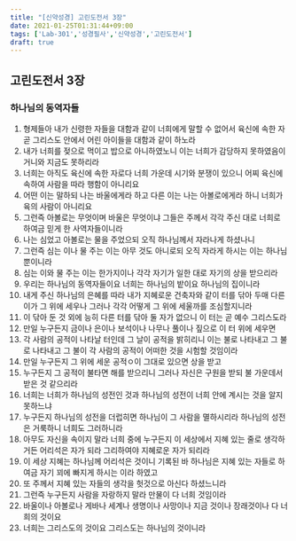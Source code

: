 ```yaml
---
title: "[신약성경] 고린도전서 3장"
date: 2021-01-25T01:31:44+09:00
tags: ['Lab-301','성경필사','신약성경','고린도전서']
draft: true
---
```

## 고린도전서 3장
### 하나님의 동역자들
1. 형제들아 내가 신령한 자들을 대함과 같이 너희에게 말할 수 없어서 육신에 속한 자 곧 그리스도 안에서 어린 아이들을 대함과 같이 하노라
2. 내가 너희를 젖으로 먹이고 밥으로 아니하였노니 이는 너희가 감당하지 못하였음이거니와 지금도 못하리라 
3. 너희는 아직도 육신에 속한 자로다 너희 가운데 시기와 분쟁이 있으니 어찌 육신에 속하여 사람을 따라 행함이 아니리요
4. 어떤 이는 말하되 나는 바울에게라 하고 다른 이는 나는 아볼로에게라 하니 너희가 육의 사람이 아니리요
5. 그런즉 아볼로는 무엇이며 바울은 무엇이냐 그들은 주께서 각각 주신 대로 너희로 하여금 믿게 한 사역자들이니라
6. 나는 심었고 아볼로는 물을 주었으되 오직 하나님께서 자라나게 하셨나니
7. 그런즉 심는 이나 물 주는 이는 아무 것도 아니로되 오직 자라게 하시는 이는 하나님뿐이니라
8. 심는 이와 물 주는 이는 한가지이나 각각 자기가 일한 대로 자기의 상을 받으리라
9. 우리는 하나님의 동역자들이요 너희는 하나님의 밭이요 하나님의 집이니라
10. 내게 주신 하나님의 은혜를 따라 내가 지혜로운 건축자와 같이 터를 닦아 두매 다른 이가 그 위에 세우나
그러나 각각 어떻게 그 위에 세울까를 조심할지니라
11. 이 닦아 둔 것 외에 능히 다른 터를 닦아 둘 자가 없으니 이 터는 곧 예수 그리스도라
12. 만일 누구든지 금이나 은이나 보석이나 나무나 풀이나 짚으로 이 터 위에 세우면
13. 각 사람의 공적이 나타날 터인데 그 날이 공적을 밝히리니 이는 불로 나타내고 그 불로 나타내고 그 불이 각 사람의 공적이 어떠한 것을 시험할 것임이라
14. 만일 누구든지 그 위에 세운 공적ㅇ이 그대로 있으면 상을 받고
15. 누구든지 그 공적이 불타면 해를 받으리니 그러나 자신은 구원을 받되 불 가운데서 받은 것 같으리라
16. 너희는 너희가 하나님의 성전인 것과 하나님의 성전이 너희 안에 계시는 것을 알지 못하느냐
17. 누구든지 하나님의 성전을 더럽히면 하나님이 그 사람을 멸하시리라 하나님의 성전은 거룩하니 너희도 그러하니라
18. 아무도 자신을 속이지 말라 너희 중에 누구든지 이 세상에서 지혜 있는 줄로 생각하거든 어리석은 자가 되라 그리하여야 지혜로운 자가 되리라
19. 이 세상 지혜는 하나님께 어리석은 것이니 기록된 바 하나님은 지혜 있는 자들로 하여금 자기 꾀에 빠지게 하시는 이라 하였고
20. 또 주께서 지혜 있는 자들의 생각을 헛것으로 아신다 하셨느니라
21. 그런즉 누구든지 사람을 자랑하지 말라 만물이 다 너희 것임이라
22. 바울이나 아볼로나 게바나 세계나 생명이나 사망이나 지금 것이나 장래것이나 다 너희의 것이요
23. 너희는 그리스도의 것이요 그리스도는 하나님의 것이니라